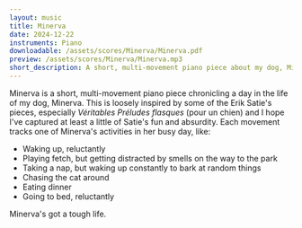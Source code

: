 ```yaml
---
layout: music
title: Minerva
date: 2024-12-22
instruments: Piano
downloadable: /assets/scores/Minerva/Minerva.pdf
preview: /assets/scores/Minerva/Minerva.mp3
short_description: A short, multi-movement piano piece about my dog, Minerva
---
```


Minerva is a short, multi-movement piano piece chronicling a day in the life of my dog, Minerva.
This is loosely inspired by some of the Erik Satie's pieces, especially _Véritables Préludes flasques_ (pour un chien) and I hope I've captured at least a little of Satie's fun and absurdity.
Each movement tracks one of Minerva's activities in her busy day, like:
- Waking up, reluctantly
- Playing fetch, but getting distracted by smells on the way to the park
- Taking a nap, but waking up constantly to bark at random things
- Chasing the cat around
- Eating dinner
- Going to bed, reluctantly

Minerva's got a tough life.